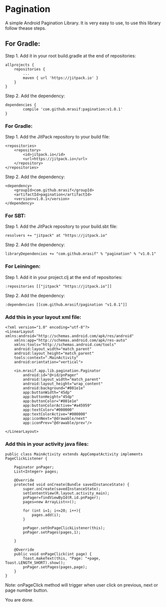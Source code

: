 # Pagination
A simple Android Pagination Library. It is very easy to use, to use this library follow thease steps.

## For Gradle:
Step 1. Add it in your root build.gradle at the end of repositories:
```
allprojects {
	repositories {
		...
		maven { url 'https://jitpack.io' }
	}
}
```
Step 2. Add the dependency:
```
dependencies {
        compile 'com.github.mrasif:pagination:v1.0.1'
}
```
### For Gradle:
Step 1. Add the JitPack repository to your build file:
```
<repositories>
	<repository>
	    <id>jitpack.io</id>
	    <url>https://jitpack.io</url>
	</repository>
</repositories>
```
Step 2. Add the dependency:
```
<dependency>
    <groupId>com.github.mrasif</groupId>
    <artifactId>pagination</artifactId>
    <version>v1.0.1</version>
</dependency>
```
### For SBT:
Step 1. Add the JitPack repository to your build.sbt file:
```
resolvers += "jitpack" at "https://jitpack.io"
```
Step 2. Add the dependency:
```
libraryDependencies += "com.github.mrasif" % "pagination" % "v1.0.1"
```
### For Leiningen:
Step 1. Add it in your project.clj at the end of repositories:
```
:repositories [["jitpack" "https://jitpack.io"]]
```
Step 2. Add the dependency:
```
:dependencies [[com.github.mrasif/pagination "v1.0.1"]]
```

### Add this in your layout xml file:
```
<?xml version="1.0" encoding="utf-8"?>
<LinearLayout xmlns:android="http://schemas.android.com/apk/res/android"
    xmlns:app="http://schemas.android.com/apk/res-auto"
    xmlns:tools="http://schemas.android.com/tools"
    android:layout_width="match_parent"
    android:layout_height="match_parent"
    tools:context=".MainActivity"
    android:orientation="vertical">

    <in.mrasif.app.lib.pagination.Paginator
        android:id="@+id/pnPager"
        android:layout_width="match_parent"
        android:layout_height="wrap_content"
        android:background="#801e1e"
        app:buttonWidth="45dp"
        app:buttonHeight="45dp"
        app:buttonColor="#801e1e"
        app:buttonColorActive="#a45959"
        app:textColor="#000000"
        app:textColorActive="#000000"
        app:iconNext="@drawable/next"
        app:iconPrev="@drawable/prev"/>

</LinearLayout>
```

### Add this in your activity java files:
```
public class MainActivity extends AppCompatActivity implements PageClickListener {

    Paginator pnPager;
    List<Integer> pages;

    @Override
    protected void onCreate(Bundle savedInstanceState) {
        super.onCreate(savedInstanceState);
        setContentView(R.layout.activity_main);
        pnPager=findViewById(R.id.pnPager);
        pages=new ArrayList<>();

        for (int i=1; i<=20; i++){
            pages.add(i);
        }

        pnPager.setOnPageClickListener(this);
        pnPager.setPages(pages,1);

    }

    @Override
    public void onPageClick(int page) {
        Toast.makeText(this, "Page: "+page, Toast.LENGTH_SHORT).show();
        pnPager.setPages(pages,page);
    }
}
```
Note: onPageClick method will trigger when user click on previous, next or page number button.

You are done.
